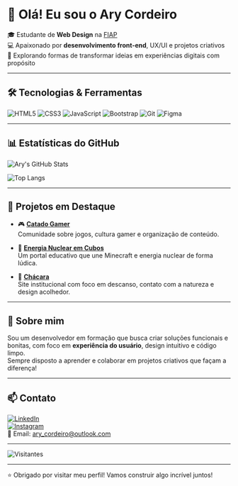 # 👋 Olá! Eu sou o Ary Cordeiro

🎓 Estudante de **Web Design** na [FIAP](https://www.fiap.com.br/)  
💻 Apaixonado por **desenvolvimento front-end**, UX/UI e projetos criativos  
🚀 Explorando formas de transformar ideias em experiências digitais com propósito

---

## 🛠️ Tecnologias & Ferramentas

![HTML5](https://img.shields.io/badge/HTML5-E34F26?style=for-the-badge&logo=html5&logoColor=white)
![CSS3](https://img.shields.io/badge/CSS3-1572B6?style=for-the-badge&logo=css3&logoColor=white)
![JavaScript](https://img.shields.io/badge/JavaScript-F7DF1E?style=for-the-badge&logo=javascript&logoColor=black)
![Bootstrap](https://img.shields.io/badge/Bootstrap-7952B3?style=for-the-badge&logo=bootstrap&logoColor=white)
![Git](https://img.shields.io/badge/Git-F05032?style=for-the-badge&logo=git&logoColor=white)
![Figma](https://img.shields.io/badge/Figma-000000?style=for-the-badge&logo=figma&logoColor=white)

---

## 📊 Estatísticas do GitHub

![Ary's GitHub Stats](https://github-readme-stats.vercel.app/api?username=AryCord26&show_icons=true&theme=default)

![Top Langs](https://github-readme-stats.vercel.app/api/top-langs/?username=AryCord26&layout=compact)

---

## 📌 Projetos em Destaque

- 🎮 [**Catado Gamer**](https://github.com/AryCord26/catadogamer-1.1)  
  Comunidade sobre jogos, cultura gamer e organização de conteúdo.

- 🧪 [**Energia Nuclear em Cubos**](https://github.com/AryCord26)  
  Um portal educativo que une Minecraft e energia nuclear de forma lúdica.

- 🏡 [**Chácara**](https://github.com/AryCord26)  
  Site institucional com foco em descanso, contato com a natureza e design acolhedor.

---

## 👤 Sobre mim

Sou um desenvolvedor em formação que busca criar soluções funcionais e bonitas, com foco em **experiência do usuário**, design intuitivo e código limpo.  
Sempre disposto a aprender e colaborar em projetos criativos que façam a diferença!

---

## 📫 Contato

[![LinkedIn](https://img.shields.io/badge/-LinkedIn-0A66C2?style=flat&logo=linkedin&logoColor=white)](https://www.linkedin.com/in/ary-cordeiro/)  
[![Instagram](https://img.shields.io/badge/-Instagram-E4405F?style=flat&logo=instagram&logoColor=white)](https://www.instagram.com/ary.cord/)  
📧 Email: [ary_cordeiro@outlook.com](mailto:ary_cordeiro@outlook.com)

---

![Visitantes](https://komarev.com/ghpvc/?username=AryCord26&style=flat-square&color=blue)

---

⭐ Obrigado por visitar meu perfil! Vamos construir algo incrível juntos!
